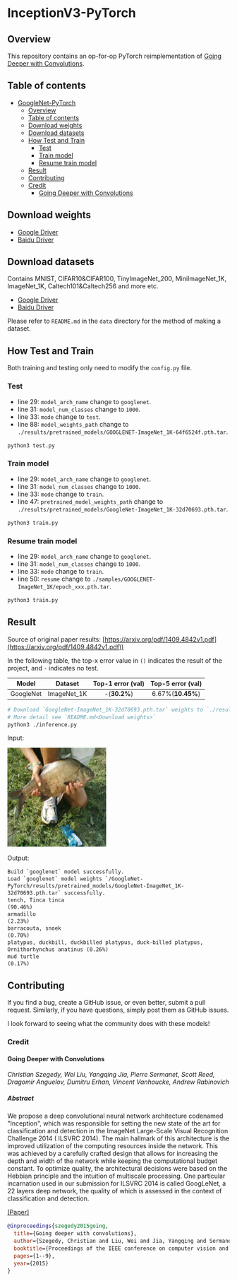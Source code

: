 # InceptionV3-PyTorch

## Overview

This repository contains an op-for-op PyTorch reimplementation of [Going Deeper with Convolutions](https://arxiv.org/pdf/1409.4842v1.pdf).

## Table of contents

- [GoogleNet-PyTorch](#googlenet-pytorch)
    - [Overview](#overview)
    - [Table of contents](#table-of-contents)
    - [Download weights](#download-weights)
    - [Download datasets](#download-datasets)
    - [How Test and Train](#how-test-and-train)
        - [Test](#test)
        - [Train model](#train-model)
        - [Resume train model](#resume-train-model)
    - [Result](#result)
    - [Contributing](#contributing)
    - [Credit](#credit)
        - [Going Deeper with Convolutions](#going-deeper-with-convolutions)

## Download weights

- [Google Driver](https://drive.google.com/drive/folders/17ju2HN7Y6pyPK2CC_AqnAfTOe9_3hCQ8?usp=sharing)
- [Baidu Driver](https://pan.baidu.com/s/1yNs4rqIb004-NKEdKBJtYg?pwd=llot)

## Download datasets

Contains MNIST, CIFAR10&CIFAR100, TinyImageNet_200, MiniImageNet_1K, ImageNet_1K, Caltech101&Caltech256 and more etc.

- [Google Driver](https://drive.google.com/drive/folders/1f-NSpZc07Qlzhgi6EbBEI1wTkN1MxPbQ?usp=sharing)
- [Baidu Driver](https://pan.baidu.com/s/1arNM38vhDT7p4jKeD4sqwA?pwd=llot)

Please refer to `README.md` in the `data` directory for the method of making a dataset.

## How Test and Train

Both training and testing only need to modify the `config.py` file.

### Test

- line 29: `model_arch_name` change to `googlenet`.
- line 31: `model_num_classes` change to `1000`.
- line 33: `mode` change to `test`.
- line 88: `model_weights_path` change to `./results/pretrained_models/GOOGLENET-ImageNet_1K-64f6524f.pth.tar`.

```bash
python3 test.py
```

### Train model

- line 29: `model_arch_name` change to `googlenet`.
- line 31: `model_num_classes` change to `1000`.
- line 33: `mode` change to `train`.
- line 47: `pretrained_model_weights_path` change to `./results/pretrained_models/GoogleNet-ImageNet_1K-32d70693.pth.tar`.

```bash
python3 train.py
```

### Resume train model

- line 29: `model_arch_name` change to `googlenet`.
- line 31: `model_num_classes` change to `1000`.
- line 33: `mode` change to `train`.
- line 50: `resume` change to `./samples/GOOGLENET-ImageNet_1K/epoch_xxx.pth.tar`.

```bash
python3 train.py
```

## Result

Source of original paper results: [https://arxiv.org/pdf/1409.4842v1.pdf](https://arxiv.org/pdf/1409.4842v1.pdf))

In the following table, the top-x error value in `()` indicates the result of the project, and `-` indicates no test.

|   Model   |   Dataset   | Top-1 error (val) | Top-5 error (val) |
|:---------:|:-----------:|:-----------------:|:-----------------:|
| GoogleNet | ImageNet_1K |   -(**30.2%**)    | 6.67%(**10.45%**) |

```bash
# Download `GoogleNet-ImageNet_1K-32d70693.pth.tar` weights to `./results/pretrained_models`
# More detail see `README.md<Download weights>`
python3 ./inference.py 
```

Input:

<span align="center"><img width="224" height="224" src="figure/n01440764_36.JPEG"/></span>

Output:

```text
Build `googlenet` model successfully.
Load `googlenet` model weights `/GoogleNet-PyTorch/results/pretrained_models/GoogleNet-ImageNet_1K-32d70693.pth.tar` successfully.
tench, Tinca tinca                                                          (90.46%)
armadillo                                                                   (2.23%)
barracouta, snoek                                                           (0.70%)
platypus, duckbill, duckbilled platypus, duck-billed platypus, Ornithorhynchus anatinus (0.26%)
mud turtle                                                                  (0.17%)
```

## Contributing

If you find a bug, create a GitHub issue, or even better, submit a pull request. Similarly, if you have questions,
simply post them as GitHub issues.

I look forward to seeing what the community does with these models!

### Credit

#### Going Deeper with Convolutions

*Christian Szegedy, Wei Liu, Yangqing Jia, Pierre Sermanet, Scott Reed, Dragomir Anguelov, Dumitru Erhan, Vincent
Vanhoucke, Andrew Rabinovich*

##### Abstract

We propose a deep convolutional neural network architecture codenamed "Inception", which was responsible for setting the
new state of the art for classification and detection in the ImageNet Large-Scale Visual Recognition Challenge 2014 (
ILSVRC 2014). The main hallmark of this architecture is the improved utilization of the computing resources inside the
network. This was achieved by a carefully crafted design that allows for increasing the depth and width of the network
while keeping the computational budget constant. To optimize quality, the architectural decisions were based on the
Hebbian principle and the intuition of multiscale processing. One particular incarnation used in our submission for
ILSVRC 2014 is called GoogLeNet, a 22 layers deep network, the quality of which is assessed in the context of
classification and detection.

[[Paper]](https://arxiv.org/pdf/1409.4842v1.pdf)

```bibtex
@inproceedings{szegedy2015going,
  title={Going deeper with convolutions},
  author={Szegedy, Christian and Liu, Wei and Jia, Yangqing and Sermanet, Pierre and Reed, Scott and Anguelov, Dragomir and Erhan, Dumitru and Vanhoucke, Vincent and Rabinovich, Andrew},
  booktitle={Proceedings of the IEEE conference on computer vision and pattern recognition},
  pages={1--9},
  year={2015}
}
```